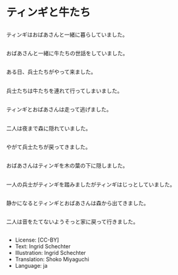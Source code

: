 # ティンギと牛たち

##
ティンギはおばあさんと一緒に暮らしていました。

##
おばあさんと一緒に牛たちの世話をしていました。

##
ある日、兵士たちがやって来ました。

##
兵士たちは牛たちを連れて行ってしまいました。

##
ティンギとおばあさんは走って逃げました。

##
二人は夜まで森に隠れていました。

##
やがて兵士たちが戻ってきました。

##
おばあさんはティンギを木の葉の下に隠しました。

##
一人の兵士がティンギを踏みましたがティンギはじっとしていました。

##
静かになるとティンギとおばあさんは森から出てきました。

##
二人は音をたてないようそっと家に戻って行きました。

##
* License: [CC-BY]
* Text: Ingrid Schechter
* Illustration: Ingrid Schechter
* Translation: Shoko Miyaguchi
* Language: ja
